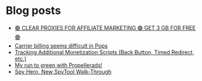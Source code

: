 # Blog posts
<!-- BLOG-POST-LIST:START -->
- [🟣 CLEAR PROXIES FOR AFFILIATE MARKETING 🟣 GET 3 GB FOR FREE 🟣](https://afflift.com/f/threads/%F0%9F%9F%A3-clear-proxies-for-affiliate-marketing-%F0%9F%9F%A3-get-3-gb-for-free-%F0%9F%9F%A3.9996/)
- [Carrier billing seems difficult in Pops](https://afflift.com/f/threads/carrier-billing-seems-difficult-in-pops.10593/)
- [Tracking Additional Monetization Scripts &lpar;Back Button, Timed Redirect, etc.&rpar;](https://afflift.com/f/threads/tracking-additional-monetization-scripts-back-button-timed-redirect-etc.5121/)
- [My run to green with Propellerads!](https://afflift.com/f/threads/my-run-to-green-with-propellerads.10440/)
- [Spy Hero, New SpyTool   Walk-Through](https://afflift.com/f/threads/spy-hero-new-spytool-walk-through.10485/)
<!-- BLOG-POST-LIST:END -->
